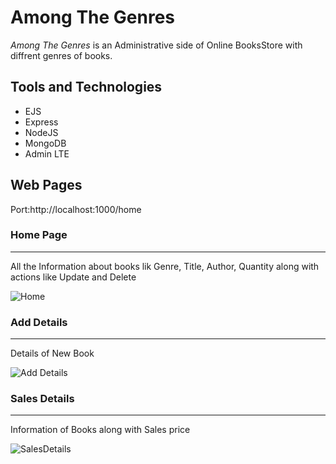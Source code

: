 # Among The Genres
*Among The Genres* is an Administrative side of Online BooksStore with diffrent genres of books.


## Tools and Technologies ##
* EJS
* Express
* NodeJS
* MongoDB
* Admin LTE

## Web Pages ##
Port:http://localhost:1000/home

### Home Page ###
- - - -
All the Information about books lik Genre, Title, Author, Quantity along with actions like Update and Delete 

![Home](https://user-images.githubusercontent.com/63037509/118347157-94076d00-b55e-11eb-8b30-ccb728521a9b.png)

### Add Details ###
- - - -
Details of New Book

![Add Details](https://user-images.githubusercontent.com/63037509/118347200-00826c00-b55f-11eb-983a-29d0d68c6153.png)


### Sales Details ###
- - - -
Information of Books along with Sales price

![SalesDetails](https://user-images.githubusercontent.com/63037509/118347222-2a3b9300-b55f-11eb-9c01-4536616f43b7.png)



